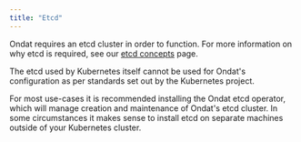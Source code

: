 ```yaml
---
title: "Etcd"
---
```


Ondat requires an etcd cluster in order to function. For more information on
why etcd is required, see our [etcd concepts](/docs/concepts/etcd) page.

The etcd used by Kubernetes itself cannot be used for Ondat's configuration as per
standards set out by the Kubernetes project.

For most use-cases it is recommended installing the Ondat etcd operator, which
will manage creation and maintenance of Ondat's etcd cluster. In some
circumstances it makes sense to install etcd on separate machines outside of
your Kubernetes cluster.
